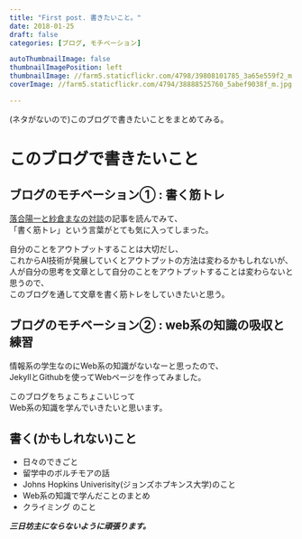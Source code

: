 ```yaml
---
title: "First post. 書きたいこと。"
date: 2018-01-25
draft: false
categories: [ブログ, モチベーション]

autoThumbnailImage: false
thumbnailImagePosition: left
thumbnailImage: //farm5.staticflickr.com/4798/39808101785_3a65e559f2_m.jpg
coverImage: //farm5.staticflickr.com/4794/38888525760_5abef9038f_m.jpg

---
```


(ネタがないので)このブログで書きたいことをまとめてみる。  

<!--more-->

<!-- toc -->

# このブログで書きたいこと

## ブログのモチベーション① : 書く筋トレ

[落合陽一と紗倉まなの対談](http://wpb.shueisha.co.jp/2018/02/10/99403/)の記事を読んでみて、  
「書く筋トレ」という言葉がとても気に入ってしまった。  

自分のことをアウトプットすることは大切だし、  
これからAI技術が発展していくとアウトプットの方法は変わるかもしれないが、  
人が自分の思考を文章として自分のことをアウトプットすることは変わらないと思うので、  
このブログを通して文章を書く筋トレをしていきたいと思う。  

## ブログのモチベーション② : web系の知識の吸収と練習

情報系の学生なのにWeb系の知識がないなーと思ったので、  
JekyllとGithubを使ってWebページを作ってみました。  

このブログをちょこちょこいじって  
Web系の知識を学んでいきたいと思います。   

## 書く(かもしれない)こと

- 日々のできごと
- 留学中のボルチモアの話
- Johns Hopkins Univerisity(ジョンズホプキンス大学)のこと
- Web系の知識で学んだことのまとめ
- クライミング のこと


***三日坊主にならないように頑張ります。***
